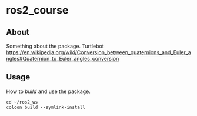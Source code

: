 # ros2_course

## About

Something about the package.
Turtlebot
https://en.wikipedia.org/wiki/Conversion_between_quaternions_and_Euler_angles#Quaternion_to_Euler_angles_conversion
## Usage

How to *build* and use the package.

    cd ~/ros2_ws
    colcon build --symlink-install
